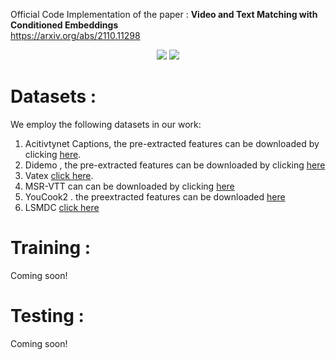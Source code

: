 Official Code Implementation of the paper : <b>Video and Text Matching with Conditioned Embeddings </b>
<br>
https://arxiv.org/abs/2110.11298

<p align="center">
  <img  src="https://i.ibb.co/2MLvwBd/Screen-Shot-2021-12-26-at-17-33-35.png">
    <img src="https://i.ibb.co/sPBQ3VF/Screen-Shot-2021-12-26-at-17-33-47.png">
</p>

# Datasets :
We employ the following datasets in our work:
1. Acitivtynet Captions, the pre-extracted features can be downloaded by clicking [here](https://drive.google.com/drive/folders/1341zliZg8-kveVFqRIgmreG8re_JcoUy "activitynet").
2. Didemo , the pre-extracted features can be downloaded by clicking [here](https://drive.google.com/drive/folders/1341zliZg8-kveVFqRIgmreG8re_JcoUy "didemo")
3. Vatex [click here](https://eric-xw.github.io/vatex-website/download.html "vatex").
4. MSR-VTT can can be downloaded by clicking [here](https://www.mediafire.com/folder/h14iarbs62e7p/shared "msrvtt")
5. YouCook2 . the preextracted features can be downloaded [here](http://youcook2.eecs.umich.edu/static/YouCookII/YouCookII.tar.gz "youcook2")
6. LSMDC [click here](https://sites.google.com/site/describingmovies/download)

# Training :
Coming soon!
# Testing :
Coming soon!
